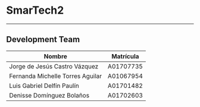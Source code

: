 # SmarTech2
--------------
## Development Team
| Nombre | Matrícula |
| ----------- | ----------- |
| Jorge de Jesús Castro Vázquez | A01707735 |
| Fernanda Michelle Torres Aguilar | A01067954 |
| Luis Gabriel Delfín Paulín | A01701482 |
| Denisse Domínguez Bolaños | A01702603 |
